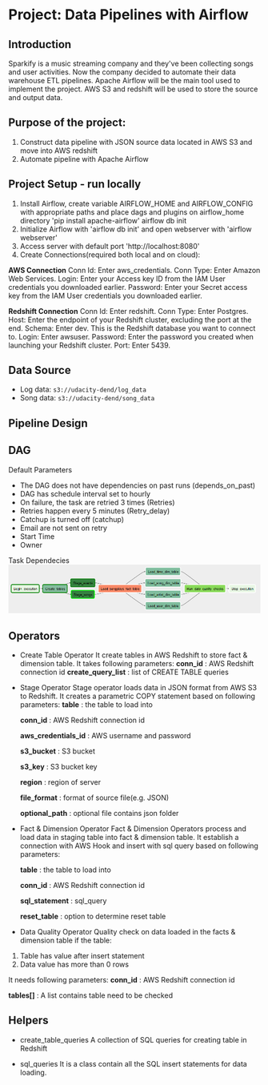 # Project: Data Pipelines with Airflow

## Introduction
Sparkify is a music streaming company and they've been collecting songs and user activities. Now the company decided to automate their data warehouse ETL pipelines. Apache Airflow will be the main tool used to implement the project. AWS S3 and redshift will be used to store the source and output data.

## Purpose of the project:
1. Construct data pipeline with JSON source data located in AWS S3 and move into AWS redshift
2. Automate pipeline with Apache Airflow

## Project Setup - run locally
1. Install Airflow, create variable AIRFLOW_HOME and AIRFLOW_CONFIG with appropriate paths and place dags and plugins on airflow_home directory
	'pip install apache-airflow'
    airflow db init
2. Initialize Airflow with 'airflow db init' and open webserver with 'airflow webserver'
3. Access server with default port 'http://localhost:8080' 
4. Create Connections(required both local and on cloud):

**AWS Connection**
Conn Id: Enter aws_credentials.
Conn Type: Enter Amazon Web Services.
Login: Enter your Access key ID from the IAM User credentials you downloaded earlier.
Password: Enter your Secret access key from the IAM User credentials you downloaded earlier.

**Redshift Connection**
Conn Id: Enter redshift.
Conn Type: Enter Postgres.
Host: Enter the endpoint of your Redshift cluster, excluding the port at the end. 
Schema: Enter dev. This is the Redshift database you want to connect to.
Login: Enter awsuser.
Password: Enter the password you created when launching your Redshift cluster.
Port: Enter 5439.

## Data Source ##
* Log data: `s3://udacity-dend/log_data`
* Song data: `s3://udacity-dend/song_data`

## Pipeline Design

## DAG ##
Default Parameters
  * The DAG does not have dependencies on past runs (depends_on_past)
  * DAG has schedule interval set to hourly
  * On failure, the task are retried 3 times (Retries)
  * Retries happen every 5 minutes (Retry_delay)
  * Catchup is turned off (catchup)
  * Email are not sent on retry
  * Start Time
  * Owner

Task Dependecies
![images/task_dependencies.png](images/task_dependencies.png)

## Operators

* Create Table Operator
It create tables in AWS Redshift to store fact & dimension table. It takes following parameters:
  **conn_id** : AWS Redshift connection id
  **create_query_list** : list of CREATE TABLE queries

* Stage Operator
Stage operator loads data in JSON format from AWS S3 to Redshift. It creates a parametric COPY statement based on following parameters:
  **table** : the table to load into
  
  **conn_id** : AWS Redshift connection id
  
  **aws_credentials_id** : AWS username and password
  
  **s3_bucket** : S3 bucket
  
  **s3_key** : S3 bucket key
  
  **region** : region of server
  
  **file_format** : format of source file(e.g. JSON)
  
  **optional_path** : optional file contains json folder

* Fact & Dimension Operator
Fact & Dimension Operators process and load data in staging table into fact & dimension table. It establish a connection with AWS Hook and insert with sql query based on following parameters:

  **table** : the table to load into
  
  **conn_id** : AWS Redshift connection id
  
  **sql_statement** : sql_query
  
  **reset_table** : option to determine reset table
  
* Data Quality Operator
Quality check on data loaded in the facts & dimension table if the table:
1. Table has value after insert statement
2. Data value has more than 0 rows

It needs following parameters:
   **conn_id** : AWS Redshift connection id
	
   **tables[]** : A list contains table need to be checked 

## Helpers
* create_table_queries
A collection of SQL queries for creating table in Redshift

* sql_queries
It is a class contain all the SQL insert statements for data loading.

